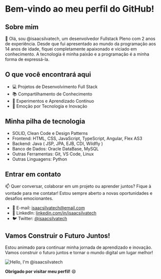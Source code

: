 # Bem-vindo ao meu perfil do GitHub!

## Sobre mim

👋 Olá, sou @isaacsilvatech, um desenvolvedor Fullstack Pleno com 2 anos de experiência. Desde que fui apresentado ao mundo da programação aos 14 anos de idade, fiquei completamente apaixonado e viciado em conhecimento. A tecnologia é minha paixão e a programação é a minha forma de expressá-la.

## O que você encontrará aqui

- 💻 Projetos de Desenvolvimento Full Stack
- 📚 Compartilhamento de Conhecimento
- 🔧 Experimentos e Aprendizado Contínuo
- 🚀 Emoção por Tecnologia e Inovação

## Minha pilha de tecnologia

- SOLID, Clean Code e Design Patterns
- Frontend: HTML, CSS, JavaScript, TypeScript, Angular, Flex AS3
- Backend: Java ( JSP, JPA, EJB, CDI, Wildfly )
- Banco de Dados: Oracle DataBase, MySQL
- Outras Ferramentas: Git, VS Code, Linux
- Outras Linguagens: Python 

## Entrar em contato

📫 Quer conversar, colaborar em um projeto ou aprender juntos? Fique à vontade para me contatar! Estou sempre aberto a novas oportunidades e desafios emocionantes.

- 📧 E-mail: isaacsilvatech@email.com
- 🔗 LinkedIn: [linkedin.com/in/isaacsilvatech](https://www.linkedin.com/in/isaacsilvatech)
- 🐦 Twitter: [@isaacsilvatech](https://twitter.com/isaacsilvatech)

## Vamos Construir o Futuro Juntos!

Estou animado para continuar minha jornada de aprendizado e inovação. Vamos construir o futuro juntos e tornar o mundo digital um lugar melhor!

![Hello, I'm @isaacsilvatech](https://media.giphy.com/media/qgQUggAC3Pfv687qPC/giphy.gif)

**Obrigado por visitar meu perfil!** 😄
